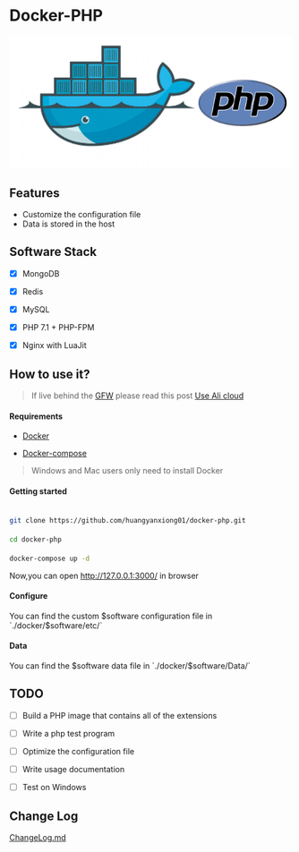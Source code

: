 # Docker-PHP

![docker-php](./images/docker-php.png)

## Features

- Customize the configuration file
- Data is stored in the host
 
## Software Stack
- [x] MongoDB
- [x] Redis
- [x] MySQL
- [x] PHP 7.1 + PHP-FPM
- [x] Nginx with LuaJit


## How to use it?

>If live behind the [GFW](https://zh.wikipedia.org/zh-hans/%E9%98%B2%E7%81%AB%E9%95%BF%E5%9F%8E) please read this post [Use Ali cloud](http://www.myfreax.com/use-aliyun-mirror-acceleration-on-docker/)


#### Requirements

- [Docker](https://www.docker.com/)

- [Docker-compose](https://github.com/docker/compose/releases)

>Windows and Mac users only need to install Docker

#### Getting started

```bash

git clone https://github.com/huangyanxiong01/docker-php.git

cd docker-php

docker-compose up -d
```
Now,you can open http://127.0.0.1:3000/ in browser


#### Configure 

You can find the custom $software configuration file in `./docker/$software/etc/`


#### Data

You can find the  $software data file in `./docker/$software/Data/`

## TODO
- [ ] Build a PHP image that contains all of the extensions
- [ ] Write a php test program
- [ ] Optimize the configuration file
- [ ] Write usage documentation
- [ ] Test on Windows




## Change Log
[ChangeLog.md](ChangeLog.md)


